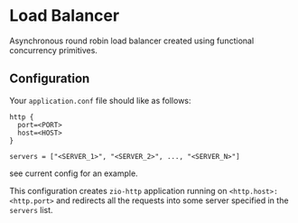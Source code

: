 # Load Balancer

Asynchronous round robin load balancer created using functional concurrency primitives. 

## Configuration
Your `application.conf` file should like as follows: 

```
http {
  port=<PORT>
  host=<HOST>
}

servers = ["<SERVER_1>", "<SERVER_2>", ..., "<SERVER_N>"]
```

see current config for an example. 

This configuration creates `zio-http` application running on `<http.host>:<http.port>` and redirects
all the requests into some server specified in the `servers` list.  